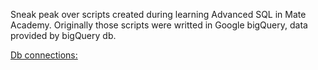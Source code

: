 Sneak peak over scripts created during learning Advanced SQL in Mate Academy. Originally those scripts were writted in Google bigQuery, data provided by bigQuery db.

[Db connections:](db_connections.png)
